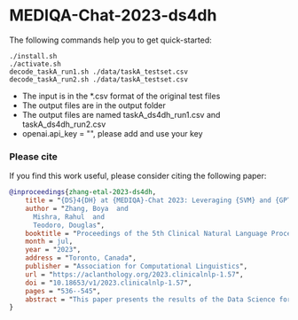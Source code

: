 # MEDIQA-Chat-2023-ds4dh

The following commands help you to get quick-started:

```
./install.sh
./activate.sh
decode_taskA_run1.sh ./data/taskA_testset.csv
decode_taskA_run2.sh ./data/taskA_testset.csv
```

- The input is in the *.csv format of the original test files
- The output files are in the output folder
- The output files are named taskA_ds4dh_run1.csv and taskA_ds4dh_run2.csv
- openai.api_key = "", please add and use your key


### Please cite
If you find this work useful, please consider citing the following paper:

```bibtex
@inproceedings{zhang-etal-2023-ds4dh,
    title = "{DS}4{DH} at {MEDIQA}-Chat 2023: Leveraging {SVM} and {GPT}-3 Prompt Engineering for Medical Dialogue Classification and Summarization",
    author = "Zhang, Boya  and
      Mishra, Rahul  and
      Teodoro, Douglas",
    booktitle = "Proceedings of the 5th Clinical Natural Language Processing Workshop",
    month = jul,
    year = "2023",
    address = "Toronto, Canada",
    publisher = "Association for Computational Linguistics",
    url = "https://aclanthology.org/2023.clinicalnlp-1.57",
    doi = "10.18653/v1/2023.clinicalnlp-1.57",
    pages = "536--545",
    abstract = "This paper presents the results of the Data Science for Digital Health (DS4DH) group in the MEDIQA-Chat Tasks at ACL-ClinicalNLP 2023. Our study combines the power of a classical machine learning method, Support Vector Machine, for classifying medical dialogues, along with the implementation of one-shot prompts using GPT-3.5. We employ dialogues and summaries from the same category as prompts to generate summaries for novel dialogues. Our findings exceed the average benchmark score, offering a robust reference for assessing performance in this field.",
}
